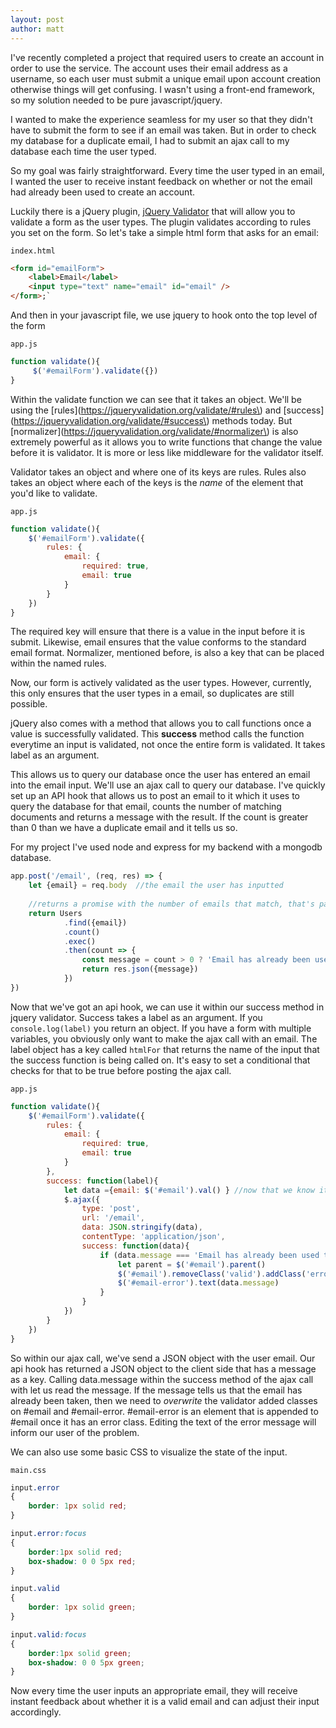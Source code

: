 ```yaml
---
layout: post
author: matt
---
```

I've recently completed a project that required users to create an account in order to use the service. The account uses their email address as a username, so each user must submit a unique email upon
account creation otherwise things will get confusing. I wasn't using a front-end framework, so my solution needed to
be pure javascript/jquery.

I wanted to make the experience seamless for my user so that they didn't have to
submit the form to see if an email was taken. But in order to check my database for a duplicate email, I had to
submit an ajax call to my database each time the user typed.

So my goal was fairly straightforward. Every
time the user typed in an email, I wanted the user to receive instant feedback on whether or not the email had
already been used to create an account. 

Luckily there is a jQuery plugin, [jQuery Validator](https://jqueryvalidation.org/documentation) that will allow you to validate a form as the user types. The plugin validates according to rules you set on the form. So let's take a simple html form
that asks for an email: 

`index.html`
```html
<form id="emailForm">
    <label>Email</label>
    <input type="text" name="email" id="email" /> 
</form>;`
```

And then in your javascript file, we use jquery to hook onto the top level of the form

`app.js`
```js
function validate(){   
     $('#emailForm').validate({})
}
```

Within the validate function we can see that it takes an object. We'll be using the  [rules](https://jqueryvalidation.org/validate/#rules\) and [success](https://jqueryvalidation.org/validate/#success\) methods today. But  [normalizer](https://jqueryvalidation.org/validate/#normalizer\) is also extremely powerful as it allows you to write functions that change the value before it is validator. It is more or less like middleware for the validator itself.

Validator takes an object and where one of its keys are rules. Rules also takes an
    object where each of the keys is the <em>name</em> of the element that you'd like to validate. 

`app.js`
```js
function validate(){    
    $('#emailForm').validate({            
        rules: {                
            email: {                    
                required: true,                    
                email: true                
            }        
        }    
    })
}
```

The required key will ensure that there is a value in the input before it is submit. Likewise, email ensures that the value conforms to the standard email format. Normalizer, mentioned before, is also a key that can be placed within the named rules.

Now, our form is actively validated as the user types. However, currently, this only ensures that the user types in a email, so duplicates are still possible.

jQuery also comes with a method that allows you to call functions once a value is successfully validated. This **success** method calls the function everytime an input is validated, not once the entire form is validated. It takes label as an argument.

This allows us to query our database once the user has entered an email into the email input. We'll use an ajax call to query our database. I've quickly set up an API hook that allows us to post an email to it which it uses to query the database for that email, counts the number of matching documents and returns a message with the result. If the count is greater than 0 than we have a duplicate email and it tells us so.

For my project I've used node and express for my backend with a mongodb database.

```js
app.post('/email', (req, res) => {    
    let {email} = req.body  //the email the user has inputted    
    
    //returns a promise with the number of emails that match, that's passed to then as count   
    return Users
            .find({email})
            .count()
            .exec()     
            .then(count => {            
                const message = count > 0 ? 'Email has already been used to create an account' : 'Valid email';
                return res.json({message})       
            })
})
```

Now that we've got an api hook, we can use it within our success method in jquery validator. Success takes a label as an argument. If you `console.log(label)` you return an object. If you have a form with multiple variables, you obviously only want to make the ajax call with an email. The label object has a key called `htmlFor` that returns the name of the input that the success function is being called on. It's easy to set a conditional that checks for that to be true before posting the ajax call.

`app.js`
```js
function validate(){    
    $('#emailForm').validate({        
        rules: {            
            email: {                
                required: true,                
                email: true            
            }        
        },        
        success: function(label){            
            let data ={email: $('#email').val() } //now that we know it's a valid email we can use jquery to grab the value           
            $.ajax({                
                type: 'post',                
                url: '/email',                
                data: JSON.stringify(data),                
                contentType: 'application/json',                
                success: function(data){                        
                    if (data.message === 'Email has already been used to create an account'){                               
                        let parent = $('#email').parent()                                
                        $('#email').removeClass('valid').addClass('error')                                
                        $('#email-error').text(data.message)                        
                    }                    
                }            
            })        
        }    
    })
}
```

So within our ajax call, we've send a JSON object with the user email. Our api hook has returned a JSON object to the client side that has a message as a key. Calling data.message within the success method of the ajax call with let us read the message. If the message tells us that the email has already been taken, then we need to _overwrite_ the validator added classes on #email and #email-error. #email-error is an element that is appended to #email once it has an error class. Editing the text of the error message will inform our user of the problem.

We can also use some basic CSS to visualize the state of the input.

`main.css`
```css
input.error
{    
    border: 1px solid red;
}

input.error:focus
{    
    border:1px solid red;    
    box-shadow: 0 0 5px red;
}

input.valid
{    
    border: 1px solid green;
}

input.valid:focus
{   
    border:1px solid green;    
    box-shadow: 0 0 5px green;
}
```

Now every time the user inputs an appropriate email, they will receive instant feedback about whether it is a valid email and can adjust their input accordingly. 